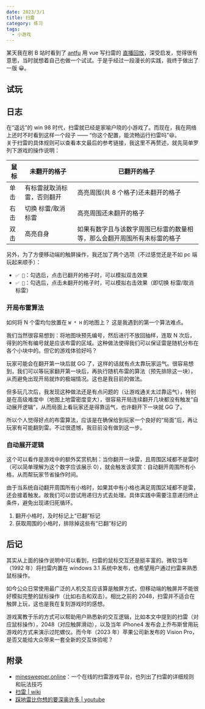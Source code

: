 ```yaml
---
date: 2023/3/1
title: 扫雷
category: 练习
tags:
  - 小游戏
---
```


某天我在刷 B 站时看到了 [antfu](https://antfu.me/) 用 vue 写扫雷的 [直播回放](https://www.bilibili.com/video/BV1ia411b7jY/)，深受启发，觉得很有意思，当时就想着自己也做一个试试。于是乎经过一段漫长的实践，我终于做出了一版 😀。

## 试玩

<DemoWrapper></DemoWrapper>

## 日志

在“遥远”的 win 98 时代，扫雷就已经是家喻户晓的小游戏了。而现在，我在网络上还时不时看到这样一个段子 —— “你这个配置，能流畅运行扫雷吗”😆。  
关于扫雷的具体规则可以查看本文最后的参考链接，我这里不再赘述，就先简单罗列下游戏的操作说明：

| 鼠标 | 未翻开的格子               | 已翻开的格子                                                             |
| ---- | -------------------------- | ------------------------------------------------------------------------ |
| 单击 | 有标雷就取消标雷，否则翻开 | 高亮周围(共 8 个格子)还未翻开的格子                                      |
| 右击 | 切换 标雷/取消标雷         | 高亮周围还未翻开的格子                                                   |
| 双击 | 高亮自身                   | 如果有数字且与该数字周围已标雷的数量相等，那么会翻开周围所有未标雷的格子 |

另外，为了方便移动端的触屏操作，我还加了两个选项（不过感觉还是不如 pc 端玩起来顺手）：

- `✅ 🚀`：勾选后，点击已翻开的格子时，可以模拟双击效果
- `✅ 🚩`：勾选后，点击未翻开的格子时，可以模拟右击效果（即切换 标雷/取消标雷）

### 开局布雷算法

如何将 N 个雷均匀放置在 `W * H` 的地图上？ 这是我遇到的第一个算法难点。

我们当然很容易想到：将地图块预先编号，然后进行不放回抽样，连取 N 次后，得到的所有编号就是应该布雷的区域。这种做法使得我们可以保证雷是随机分布在各个小块中的。但它的游戏体验好吗？

玩家可能会在翻开第一块后就 GG 了，这样的话就有点太靠玩家运气。很容易想到，我们可以等玩家翻开第一块后，再执行随机布雷的算法（预先排除这一块），从而避免出现开局就炸的极端情况。这也是我目前的做法。

但多玩几次后，我发现这种做法还是有点问题的（让游戏通关太过靠运气），特别是在高级难度中（地图上地雷密度变大），很容易开局连续翻开几块都没有触发“自动展开逻辑”，从而局面上看玩家还是得靠运气，也许翻开下一块就 GG 了。

所以个人觉得好点的布雷算法，应该是在确保给到玩家一个良好的“局面”后，再让玩家有可能翻到雷。不过很遗憾，我目前没有做到这一步。

### 自动展开逻辑

这个可以看作是游戏中的额外奖赏机制：当你翻开一块雷，且周围区域都不是雷时（可以简单理解为这个数字应该展示 0），就会触发该奖赏：自动翻开周围所有小格，从而帮玩家节省操作时间。

由于当系统自动翻开周围所有小格时，如果其中有小格也满足周围区域都不是雷，还会接着触发。故我们可以尝试用递归方式去处理。具体实践中需要注意递归终止条件，避免出现递归死循环。

1. 翻开小格时，及时标记上“已翻”标记
2. 获取周围的小格时，排除掉这些有“已翻”标记的

## 后记

其实从上面的操作说明中可以看到，扫雷的鼠标交互还是挺丰富的。微软当年（1992 年）将扫雷内置在 windows 3.1
系统中发布，也希望用户通过扫雷来熟悉鼠标操作。

如今公众日常使用最广泛的人机交互应该算是触屏方式，但移动端的触屏并不能很好模拟完整的鼠标操作（比如右击和双击）。相比之前的
2048，扫雷并不适合在触屏上玩，这也是我在复刻游戏时的感想。

游戏寓教于乐的方式可以帮助用户熟悉新的交互逻辑，比如本文中提到的扫雷（对应鼠标操作），2048（对应触屏滑动），以及当年 iPhone4 发布会上乔布斯曾用玩游戏的方式来演示过陀螺仪。而今年（2023 年）苹果公司新发布的 Vision Pro，是否又能给大众带来一套全新的交互体验呢？

## 附录

- [minesweeper.online](https://minesweeper.online/cn/)：一个在线的扫雷游戏平台，也列出了扫雷的详细规则和玩法技巧
- [扫雷 | wiki](<https://en.wikipedia.org/wiki/Minesweeper_(video_game)>)
- [踩地雷比你想的要深奥许多 | youtube](https://youtu.be/ZOoXpoHpFHo)
